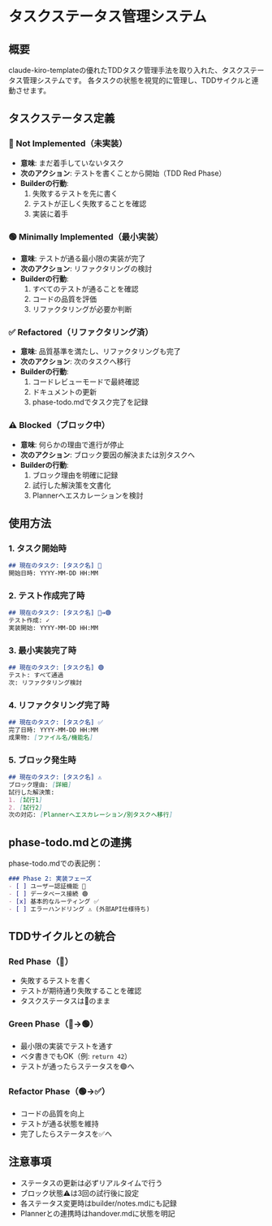 # タスクステータス管理システム

## 概要
claude-kiro-templateの優れたTDDタスク管理手法を取り入れた、タスクステータス管理システムです。
各タスクの状態を視覚的に管理し、TDDサイクルと連動させます。

## タスクステータス定義

### 🔴 Not Implemented（未実装）
- **意味**: まだ着手していないタスク
- **次のアクション**: テストを書くことから開始（TDD Red Phase）
- **Builderの行動**: 
  1. 失敗するテストを先に書く
  2. テストが正しく失敗することを確認
  3. 実装に着手

### 🟢 Minimally Implemented（最小実装）
- **意味**: テストが通る最小限の実装が完了
- **次のアクション**: リファクタリングの検討
- **Builderの行動**:
  1. すべてのテストが通ることを確認
  2. コードの品質を評価
  3. リファクタリングが必要か判断

### ✅ Refactored（リファクタリング済）
- **意味**: 品質基準を満たし、リファクタリングも完了
- **次のアクション**: 次のタスクへ移行
- **Builderの行動**:
  1. コードレビューモードで最終確認
  2. ドキュメントの更新
  3. phase-todo.mdでタスク完了を記録

### ⚠️ Blocked（ブロック中）
- **意味**: 何らかの理由で進行が停止
- **次のアクション**: ブロック要因の解決または別タスクへ
- **Builderの行動**:
  1. ブロック理由を明確に記録
  2. 試行した解決策を文書化
  3. Plannerへエスカレーションを検討

## 使用方法

### 1. タスク開始時
```markdown
## 現在のタスク: [タスク名] 🔴
開始日時: YYYY-MM-DD HH:MM
```

### 2. テスト作成完了時
```markdown
## 現在のタスク: [タスク名] 🔴→🟢
テスト作成: ✓
実装開始: YYYY-MM-DD HH:MM
```

### 3. 最小実装完了時
```markdown
## 現在のタスク: [タスク名] 🟢
テスト: すべて通過
次: リファクタリング検討
```

### 4. リファクタリング完了時
```markdown
## 現在のタスク: [タスク名] ✅
完了日時: YYYY-MM-DD HH:MM
成果物: [ファイル名/機能名]
```

### 5. ブロック発生時
```markdown
## 現在のタスク: [タスク名] ⚠️
ブロック理由: [詳細]
試行した解決策:
1. [試行1]
2. [試行2]
次の対応: [Plannerへエスカレーション/別タスクへ移行]
```

## phase-todo.mdとの連携

phase-todo.mdでの表記例：
```markdown
### Phase 2: 実装フェーズ
- [ ] ユーザー認証機能 🔴
- [ ] データベース接続 🟢
- [x] 基本的なルーティング ✅
- [ ] エラーハンドリング ⚠️ (外部API仕様待ち)
```

## TDDサイクルとの統合

### Red Phase（🔴）
- 失敗するテストを書く
- テストが期待通り失敗することを確認
- タスクステータスは🔴のまま

### Green Phase（🔴→🟢）
- 最小限の実装でテストを通す
- ベタ書きでもOK（例: `return 42`）
- テストが通ったらステータスを🟢へ

### Refactor Phase（🟢→✅）
- コードの品質を向上
- テストが通る状態を維持
- 完了したらステータスを✅へ

## 注意事項

- ステータスの更新は必ずリアルタイムで行う
- ブロック状態⚠️は3回の試行後に設定
- 各ステータス変更時はbuilder/notes.mdにも記録
- Plannerとの連携時はhandover.mdに状態を明記